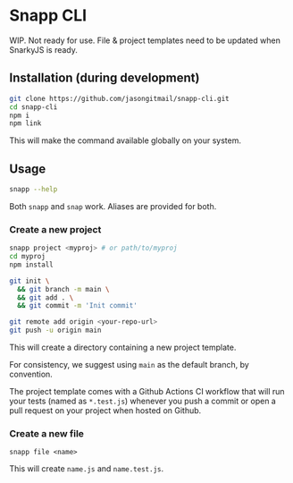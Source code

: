 # Snapp CLI

WIP. Not ready for use. File & project templates need to be updated when SnarkyJS is ready.

## Installation (during development)

```sh
git clone https://github.com/jasongitmail/snapp-cli.git
cd snapp-cli
npm i
npm link
```

This will make the command available globally on your system.

## Usage

```sh
snapp --help
```

Both `snapp` and `snap` work. Aliases are provided for both.

### Create a new project

```sh
snapp project <myproj> # or path/to/myproj
cd myproj
npm install

git init \
  && git branch -m main \
  && git add . \
  && git commit -m 'Init commit'

git remote add origin <your-repo-url>
git push -u origin main
```

This will create a directory containing a new project template.

For consistency, we suggest using `main` as the default branch, by convention.

The project template comes with a Github Actions CI workflow that will run your tests (named as `*.test.js`) whenever you push a commit or open a pull request on your project when hosted on Github.

### Create a new file

    snapp file <name>

This will create `name.js` and `name.test.js`.
